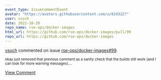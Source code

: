 ```yaml
---
event_type: IssueCommentEvent
avatar: "https://avatars.githubusercontent.com/u/814322?"
user: vsoch
date: 2022-10-20
repo_name: rse-ops/docker-images
html_url: https://github.com/rse-ops/docker-images/pull/99
repo_url: https://github.com/rse-ops/docker-images
---
```


<a href='https://github.com/vsoch' target='_blank'>vsoch</a> commented on issue <a href='https://github.com/rse-ops/docker-images/pull/99' target='_blank'>rse-ops/docker-images#99</a>.

<small>okay just removed that previous comment as a sanity check that the builds still work (and I can look for more warning messages)....</small>

<a href='https://github.com/rse-ops/docker-images/pull/99' target='_blank'>View Comment</a>